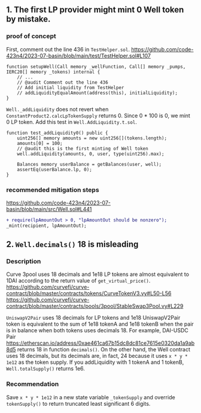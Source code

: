 ##  1. The first LP provider might mint 0 Well token by mistake.

###  proof of concept
First, comment out the line 436 in `TestHelper.sol`.
https://github.com/code-423n4/2023-07-basin/blob/main/test/TestHelper.sol#L107
```solidity
function setupWell(Call memory _wellFunction, Call[] memory _pumps, IERC20[] memory _tokens) internal {
    // ...
    // @audit Comment out the line 436
    // Add initial liquidity from TestHelper
    // addLiquidityEqualAmount(address(this), initialLiquidity);
}
```

`Well._addLiquidity` does not revert when `ConstantProduct2.calcLpTokenSupply` returns 0.
Since 0 * 100 is 0, we mint 0 LP token.
Add this test in `Well.AddLiquidity.t.sol`.
```solidity
function test_addLiquidity0() public {
    uint256[] memory amounts = new uint256[](tokens.length);
    amounts[0] = 100;
    // @audit this is the first minting of Well token 
    well.addLiquidity(amounts, 0, user, type(uint256).max);

    Balances memory userBalance = getBalances(user, well);
    assertEq(userBalance.lp, 0);
}
```

###  recommended mitigation steps
https://github.com/code-423n4/2023-07-basin/blob/main/src/Well.sol#L441
```diff
+ require(lpAmountOut > 0, "lpAmountOut should be nonzero");
_mint(recipient, lpAmountOut);

```

##  2. `Well.decimals()` 18 is misleading

### Description
Curve 3pool uses 18 decimals and 1e18 LP tokens are almost equivalent to 1DAI according to the return value of `get_virtual_price()`.
https://github.com/curvefi/curve-contract/blob/master/contracts/tokens/CurveTokenV3.vy#L50-L56
https://github.com/curvefi/curve-contract/blob/master/contracts/pools/3pool/StableSwap3Pool.vy#L229

`UniswapV2Pair` uses 18 decimals for LP tokens and 1e18 UniswapV2Pair token is equivalent to the sum of 1e18 tokenA and 1e18 tokenB when the pair is in balance when both tokens uses decimals 18.
For example, DAI-USDC Pair https://etherscan.io/address/0xae461ca67b15dc8dc81ce7615e0320da1a9ab8d5 returns 18 in function `decimals()`.
On the other hand, the Well contract uses 18 decimals, but its decimals are, in fact, 24 because it uses `x * y * 1e12` as the token supply. If you addLiquidity with 1 tokenA and 1 tokenB, `Well.totalSupply()` returns 1e6.

### Recommendation
Save `x * y * 1e12` in a new state variable `_tokenSupply` and override `tokenSupply()` to return truncated least significant 6 digits.



